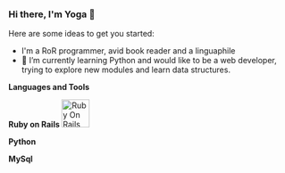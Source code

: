 ### Hi there, I'm Yoga 👋

Here are some ideas to get you started:

- I'm a RoR programmer, avid book reader and a linguaphile
- 🌱 I’m currently learning Python and would like to be a web developer, trying to explore new modules and learn data structures.

**Languages and Tools**

**Ruby on Rails**
<img src="https://miro.medium.com/v2/resize:fit:450/1*MtuURq-9Fe3MZM5IZqQgyw.png" alt="Ruby On Rails" height=50></img>

**Python**


**MySql**

